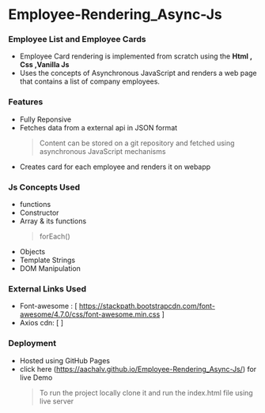 # Employee-Rendering_Async-Js
  ### Employee List and Employee Cards
  - Employee Card rendering is implemented from scratch using the **Html , Css ,Vanilla Js** 
  - Uses the concepts of Asynchronous JavaScript and renders a web page that contains a list of company employees.
        
### Features
  - Fully Reponsive
  - Fetches data from a external api in JSON format
      > Content can be stored on a git repository and fetched using asynchronous JavaScript mechanisms
  - Creates card for each employee and renders it on webapp
  
### Js Concepts Used
  - functions
  - Constructor
  - Array & its functions
     >  forEach() 
  - Objects
  - Template Strings
  - DOM Manipulation
  
### External Links Used
  -   Font-awesome : [ https://stackpath.bootstrapcdn.com/font-awesome/4.7.0/css/font-awesome.min.css ]
  -   Axios cdn: [ <script src="https://cdn.jsdelivr.net/npm/axios/dist/axios.min.js"></script> ]

### Deployment
  - Hosted using GitHub Pages
  - click here (https://aachalv.github.io/Employee-Rendering_Async-Js/) for live Demo
      > To run the project locally clone it and run the index.html file using live server 
      
 
  

  
  

